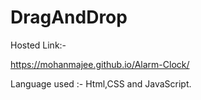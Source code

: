 # DragAndDrop

Hosted Link:-

https://mohanmajee.github.io/Alarm-Clock/

Language used :- Html,CSS and JavaScript.
